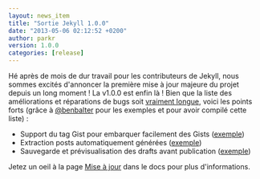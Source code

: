 ```yaml
---
layout: news_item
title: "Sortie Jekyll 1.0.0"
date: "2013-05-06 02:12:52 +0200"
author: parkr
version: 1.0.0
categories: [release]
---
```


Hé après de mois de dur travail pour les contributeurs de Jekyll, nous sommes excités d'annoncer la première mise à jour majeure du projet depuis un long moment ! La v1.0.0 est
enfin là ! Bien que la liste des améliorations et réparations de bugs soit [vraiment longue][history],
voici les points forts (grâce à [@benbalter](http://twitter.com/BenBalter) pour les exemples et pour avoir compilé cette liste) : 

- Support du tag Gist pour embarquer facilement des Gists ([exemple](https://gist.github.com/benbalter/5555251))
- Extraction posts automatiquement générées ([exemple](https://gist.github.com/benbalter/5555369))
- Sauvegarde et prévisualisation des drafts avant publication ([exemple](https://gist.github.com/benbalter/5555992))

Jetez un oeil à la page [Mise à jour][] dans le docs pour plus d'informations.

[history]: /docs/history/#100__20130506
[Mise à jour]: /docs/upgrading/
